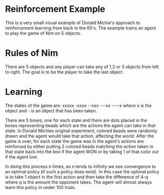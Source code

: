 # Reinforcement Example

This is a very small visual example of Donald Michie's approach to reinforcement learning from back in the 60's.  The example trains an agent to play the game of Nim on 5 objects.

# Rules of Nim
There are 5 objects and any player can take any of 1,2 or 3 objects from left to right.  The goal is to be the player to take the last object.

# Learning

The states of the game are:
xxxxx
-xxxx
--xxx
---xx
----x
where x is the object and - is an object that has been taken.

There are 5 boxes, one for each state and there are dots placed in the boxes representing beads which are the actions the agent can take in that state.  In Donald Michies original experiment, colored beads were randomly drawn and the agent would take that action, affecting the world.  After the game is over, for each state the game was in the agent's actions are reinforced by either putting 2 colored beads matching the action taken in that state back into the box if the agent WON or by taking 1 of that color out if the agent lost.  

In doing this process n times, as n tends to infinity we see convergence to an optimal policy (if such a policy does exist).  In this case the optimal policy is to take 1 object in the first action and then take the difference of 4-q where q is the amount the opponent takes.  The agent will almost always learn this policy in under 100 trials.
